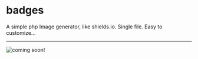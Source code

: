 # badges
A simple php Image generator, like shields.io. Single file. Easy to customize...

<hr>
<img alt="coming soon!" src="https://test.jm26.net/shields-badges/generate.php?label=Coming&message=soon!&color=green">

